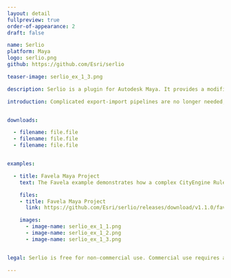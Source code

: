 ```yaml
---
layout: detail
fullpreview: true
order-of-appearance: 2
draft: false

name: Serlio
platform: Maya
logo: serlio.png
github: https://github.com/Esri/serlio

teaser-image: serlio_ex_1_3.png

description: Serlio is a plugin for Autodesk Maya. It provides a modifier node which enables the execution of CityEngine ‘rules’ within a Maya scene. Therefore, a 3D environment artist does not have to leave their familiar Maya toolset anymore to make use of CityEngine’s procedural modeling power.

introduction: Complicated export-import pipelines are no longer needed, which also means that the procedural building models do not need to be “baked” anymore. The buildings stay procedural during the entire modeling workflow. Consequently, the 3D environment artist can change the height, style and appearance of buildings easily with a parametric interface at any point during production. </br>Serlio requires so-called rule packages (RPK) as input, which are authored in CityEngine. An RPK includes assets and a CGA rule file which encodes an architectural style. Comprehensive RPK examples are available below and can be used “out-of-the-box” in Serlio.</br> Serlio is well suited for managing the procedural generation of architectural 3D content in digital sets. However, Serlio is restricted to the procedural generation of single buildings / objects. Serlio does not include the city layouting and street network editing tools of CityEngine i.e. the rich CityEngine toolset to design a city from (or based on geographic data) is still needed.


downloads:

  - filename: file.file
  - filename: file.file
  - filename: file.file


examples:

  - title: Favela Maya Project
    text: The Favela example demonstrates how a complex CityEngine Rule Package (RPK) is applied on one or more polygons. The provided Maya project includes an Alembic file with shapes from CityEngine, the Favela RPK itself and Maya scenes.</br></br><strong>Guide:</strong><ul><li>Call "File | Set Project..." and set it to the downloaded Favela Maya project (otherwise Serlio will not find the Favela RPK).</li><li>Open one of the two provided Maya scenes, this will immediately trigger the generation of the Favela model - it might take a while to load the RPK on the first time after starting Maya.</li></ul> </br></br><strong>Notes:</strong><ul><li>Requires Maya 2018 or later. </li><li>Based on the <a href="https://www.youtube.com/watch?v=IY5gU1J39Ec" target="_blank">original "Favela" project (YouTube)</a> created with CityEngine, Maya and Maxwell created by Matthias Bühler and Cyrill Oberhänsli. </li><li>v2 released on 2020-06-03 for Serlio v1.1.0</li></ul>

    files:
    - title: Favela Maya Project
      link: https://github.com/Esri/serlio/releases/download/v1.1.0/favela_maya_project_v2.zip

    images:
      - image-name: serlio_ex_1_1.png
      - image-name: serlio_ex_1_2.png
      - image-name: serlio_ex_1_3.png


legal: Serlio is free for non-commercial use. Commercial use requires at least one commercial license of the latest CityEngine version installed in the organization. No redistribution is allowed. </br>Serlio is under the same license as the included CityEngine SDK. An exception is the Serlio source code (without CityEngine SDK, binaries, or object code), which is licensed under the Apache License, Version 2.0 (the “License”); you may not use this work except in compliance with the License. You may obtain a copy of the License at http://www.apache.org/licenses/LICENSE-2.0.

---
```

